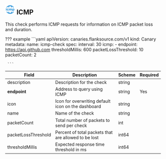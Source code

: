 ## <img src='https://raw.githubusercontent.com/flanksource/flanksource-ui/main/src/icons/icmp.svg' style='height: 32px'/> ICMP

This check performs ICMP requests for information on ICMP packet loss and duration.

??? example
     ```yaml
     apiVersion: canaries.flanksource.com/v1
     kind: Canary
     metadata:
       name: icmp-check
     spec:
       interval: 30
       icmp:
         - endpoint: https://api.github.com
           thresholdMillis: 600
           packetLossThreshold: 10
           packetCount: 2
     
     ```

| Field | Description | Scheme | Required |
| ----- | ----------- | ------ | -------- |
| description | Description for the check | string |  |
| **endpoint** | Address to query using ICMP | string | Yes |
| icon | Icon for overwriting default icon on the dashboard | string |  |
| name | Name of the check | string |  |
| packetCount | Total number of packets to send per check | int |  |
| packetLossThreshold | Percent of total packets that are allowed to be lost | int64 |  |
| thresholdMillis | Expected response time threshold in ms | int64 |  |
